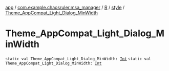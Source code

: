 [app](../../../index.md) / [com.example.chaosruler.msa_manager](../../index.md) / [R](../index.md) / [style](index.md) / [Theme_AppCompat_Light_Dialog_MinWidth](.)

# Theme_AppCompat_Light_Dialog_MinWidth

`static val Theme_AppCompat_Light_Dialog_MinWidth: `[`Int`](https://kotlinlang.org/api/latest/jvm/stdlib/kotlin/-int/index.html)
`static val Theme_AppCompat_Light_Dialog_MinWidth: `[`Int`](https://kotlinlang.org/api/latest/jvm/stdlib/kotlin/-int/index.html)